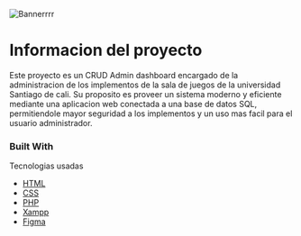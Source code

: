 ![Bannerrrr](https://github.com/user-attachments/assets/ba3ad8cb-4e75-4a8d-baf5-30bedcf658df)

# Informacion del proyecto  

Este proyecto es un CRUD Admin dashboard encargado de la administracion de los implementos de la sala de juegos de la universidad Santiago de cali. Su proposito es proveer un sistema moderno y eficiente mediante una aplicacion web conectada a una base de datos SQL, permitiendole mayor seguridad a los implementos y un uso mas facil para el usuario administrador.

### Built With

Tecnologias usadas

- [HTML](https://developer.mozilla.org/en-US/docs/Web/HTML)
- [CSS](https://developer.mozilla.org/es/docs/Learn/Getting_started_with_the_web/CSS_basics)
- [PHP](https://www.php.net/)
- [Xampp](https://www.apachefriends.org/index.html)
- [Figma](www.figma.com)

